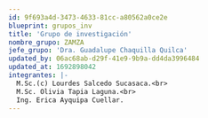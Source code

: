 ```yaml
---
id: 9f693a4d-3473-4633-81cc-a80562a0ce2e
blueprint: grupos_inv
title: 'Grupo de investigación'
nombre_grupo: ZAMZA
jefe_grupo: 'Dra. Guadalupe Chaquilla Quilca'
updated_by: 06ac68ab-d29f-41e9-9b9a-dd4da3996484
updated_at: 1692898042
integrantes: |-
  M.Sc.(c) Lourdes Salcedo Sucasaca.<br>
  M.Sc. Olivia Tapia Laguna.<br>
  Ing. Erica Ayquipa Cuellar.
---
```

